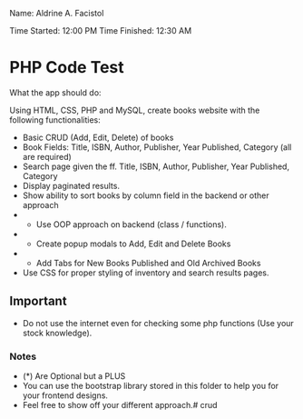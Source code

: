 Name: Aldrine A. Facistol

Time Started: 12:00 PM
Time Finished: 12:30 AM

# PHP Code Test

What the app should do:

Using HTML, CSS, PHP and MySQL, create books website with the following functionalities:

- Basic CRUD (Add, Edit, Delete) of books 
- Book Fields: Title, ISBN, Author, Publisher, Year Published, Category (all are required)
- Search page given the ff. Title, ISBN, Author, Publisher, Year Published, Category
- Display paginated results.
- Show ability to sort books by column field in the backend or other approach
- * Use OOP approach on backend (class / functions).
- * Create popup modals to Add, Edit and Delete Books
- * Add Tabs for New Books Published and Old Archived Books
- Use CSS for proper styling of inventory and search results pages.

## Important

- Do not use the internet even for checking some php functions (Use your stock knowledge).

### Notes

- (*) Are Optional but a PLUS
- You can use the bootstrap library stored in this folder to help you for your frontend designs.
- Feel free to show off your different approach.#   c r u d  
 